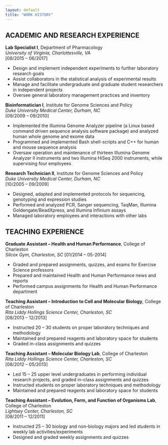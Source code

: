 ```yaml
---
layout: default
title: "WORK HISTORY"
---
```


## ACADEMIC AND RESEARCH EXPERIENCE

**Lab Specialist I**, Department of Pharmacology  
*University of Virginia, Charlottesville, VA*  
 \[08/2015 – 06/2017\] 

- Design and implement independent experiments to further laboratory research goals
- Assist collaborators in the statistical analysis of experimental results
- Manage and facilitate undergraduate and graduate student researchers in independent projects
- Oversee general laboratory management practices and inventory

**Bioinformatician I**, Institute for Genome Sciences and Policy  
*Duke University Medical Center, Durham, NC*  
\[09/2009 – 09/2010\]

- Implemented the Illumina Genome Analyzer pipeline (a Linux 
based command driven sequence analysis software package) and  analyzed human whole genome and exome data
- Programmed and implemented Bash shell-scripts and C++ for human and mouse sequence analysis
- Oversaw operation and maintenance of thirteen Illumina Genome Analyzer II instruments and two Illumina HiSeq 2000 instruments, while supervising four employees

**Research Technician II**, Institute for Genome Sciences and Policy  
*Duke University Medical Center, Durham, NC*  
\[10/2005 – 09/2009\]

- Designed, adapted and implemented protocols for sequencing, genotyping and expression studies
- Performed and analyzed PCR, Sanger sequencing, TaqMan, Illumina Goldengate/BeadXpress, and Illumina Infinium assays
- Managed laboratory employees and interactions with other labs

## TEACHING EXPERIENCE

**Graduate Assistant – Health and Human Performance**, College of Charleston  
*Silcox Gym, Charleston, SC*
\[01/2014 – 05-2014\]

- Graded and prepared assignments, quizzes, and exams for Exercise Science professors
- Prepared and maintained Health and Human Performance news and reports
- Performed campus assignments for Health and Human Performance department

**Teaching Assistant – Introduction to Cell and Molecular Biology**, College of Charleston  
*Rita Liddy Hollings Science Center, Charleston, SC*  
\[08/2013 – 12/2013\]

- Instructed 20 – 30 students on proper laboratory techniques and methodology
- Maintained and prepared reagents and laboratory space for students
- Graded in-class assignments and quizzes

**Teaching Assistant – Molecular Biology Lab**, College of Charleston  
*Rita Liddy Hollings Science Center, Charleston, SC*  
\[08/2012 – 05/2013\]

- Led 15 – 25 upper level undergraduates in performing individual research projects, and graded in-class assignments and quizzes
- Instructed students on proper laboratory techniques and methodology
- Maintained and prepared reagents and laboratory space for students

**Teaching Assistant – Evolution, Form, and Function of Organisms Lab**, College of Charleston  
*Lightsey Center, Charleston, SC*  
\[08/2011 – 12/2011\]

- Instructed 25 – 30 biology and non-biology majors and led students in weekly lab activities/experiments
- Designed and graded weekly assignments and quizzes